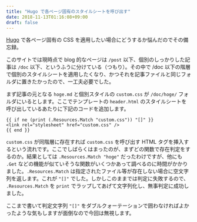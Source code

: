 ```yaml
---
title: "Hugo で各ページ固有のスタイルシートを呼び出す"
date: 2018-11-13T01:16:08+09:00
draft: false
---
```


[Hugo](https://gohugo.io/) で各ページ固有の CSS を適用したい場合にどうするか悩んだのでその備忘録。

このサイトでは<time datetime="2018-11-13">現時点</time>で blog 的なページは `/post` 以下、個別のしっかりした記事は `/doc` 以下、というふうに分けている（つもり）。その中で /doc 以下の階層で個別のスタイルシートを適用したくなり、かつそれを記事ファイルと同じフォルダに置きたかったので、一工夫必要でした。

まず記事の元となる `hoge.md` と個別スタイルの `custom.css` が `/doc/hoge/` フォルダにいるとします。ここでテンプレートの `header.html` のスタイルシートを呼び出しているあたりに下記のコードを追加します。

```
{{ if ne (print (.Resources.Match "custom.css")) "[]" }}
<link rel="stylesheet" href="custom.css" />
{{ end }}
```

`custom.css` が同階層に存在すれば `custom.css` を呼び出す HTML タグを挿入するという流れです。ここでしばらくはまったのが、まずどの関数で存在判定をするのか。結果としては `.Resources.Match "hoge"` だったわけですが、他にも `.Get` などの機能が似ていそうな関数がいくつかあって調べるのに時間がかかりました。`.Resources.Match` は指定されたファイル等が存在しない場合に空文字列を返します。これが `"[]"` でした。しかしこのままでは判定に失敗するので、 `.Resources.Match` を `print` でラップしてあげて文字列化し、無事判定に成功しました。

ここまで書いて判定文字列 `"[]"` をダブルクォーテーションで囲わなければよかったような気もしますが面倒なので今回は無視します。